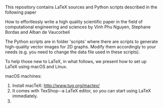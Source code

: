 This repository contains LaTeX sources and Python scripts described in the following paper

How to effortlessly write a high quality scientific paper in the field of computational engineering and sciences
by Vinh Phu Nguyen, Stephane Bordas and Alban de Vaucorbeil

The Python scripts are in folder 'scripts' where there are scripts to generate high-quality vector images for 2D graphs.
Modify them accordingly to your needs (e.g. you need to change the data file used in these scripts).

To help those new to LaTeX, in what follows, we present how to set up LaTeX using macOS and Linux.

macOS machines:

1. Install macTeX: http://www.tug.org/mactex/ 
2. It comes with TexShop--a LaTeX editor, so you can start using LaTeX immediately.
3. 